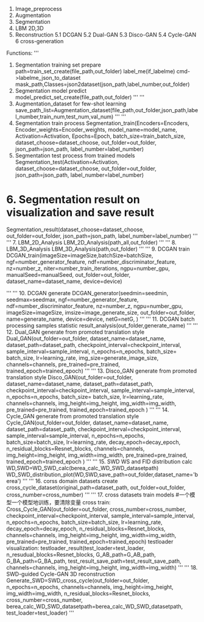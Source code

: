 1. Image_preprocess
2. Augmentation
3. Segmentation
4. LBM 2D,3D
5. Reconstruction
5.1 DCGAN
5.2 Dual-GAN
5.3 Disco-GAN
5.4 Cycle-GAN
6 cross-generation

Functions:
'''
 1. Segmentation training set prepare
path=train_set_create(file_path,out_folder)
label_me(if_labelme)
cmd->labelme_json_to_dataset
mask_path,Classes=json2dataset(json_path,label_number,out_folder)
 2. Segmentation model predict
model_predict_set_create(file_path,out_folder)
'''
'''
 3. Augmentation_dataset for few-shot learning
save_path_list=Augmentation_dataset(file_path,out_folder,json_path,label_number,train_num,test_num,val_num)
'''
'''
 4. Segmentation train process
Segmentation_train(Encoders=Encoders,
                   Encoder_weights=Encoder_weights,
                   model_name=model_name,
                   Activation=Activation,
                   Epochs=Epoch,
                   batch_size=train_batch_size,
                   dataset_choose=dataset_choose,
                   out_folder=out_folder,
                   json_path=json_path,
                   label_number=label_number)
 5. Segmentation test process from trained models
Segmentation_test(Activation=Activation,
                  dataset_choose=dataset_choose,
                  out_folder=out_folder,
                  json_path=json_path,
                  label_number=label_number)
# 6. Segmentation result on visualization and save result
Segmentation_result(dataset_choose=dataset_choose,
                    out_folder=out_folder,
                    json_path=json_path,
                    label_number=label_number)
'''
'''
 7. LBM_2D_Analysis
LBM_2D_Analysis(path_all,out_folder)
'''
'''
 8. LBM_3D_Analysis
LBM_3D_Analysis(path,out_folder)
'''
'''
 9. DCGAN train
DCGAN_train(imageSize=imageSize,batchSize=batchSize,
                ngf=number_generator_feature,
                ndf=number_discriminator_feature,
                nz=number_z,
                niter=number_train_iterations,
                ngpu=number_gpu,
                manualSeed=manualSeed,
                out_folder=out_folder,
                dataset_name=dataset_name,
                device=device)

'''
'''
 10. DCGAN generate
DCGAN_generator(seedmin=seedmin,
                seedmax=seedmax,
                ngf=number_generator_feature,
                ndf=number_discriminator_feature,
                nz=number_z,
                ngpu=number_gpu,
                imageSize=imageSize,
                imsize=image_generate_size,
                out_folder=out_folder,
                name=generate_name,
                device=device,
                netG=netG,
                    )
'''
'''
  11. DCGAN batch processing samples statistic
result_analysis(out_folder,generate_name)
'''
'''
 12. Dual_GAN generate from promoted translation style
Dual_GAN(out_folder=out_folder,
         dataset_name=dataset_name,
         dataset_path=dataset_path,
         checkpoint_interval=checkpoint_interval,
         sample_interval=sample_interval,
         n_epochs=n_epochs,
         batch_size= batch_size,
         lr=learning_rate,
         img_size=generate_image_size,
         channels=channels,
         pre_trained=pre_trained,
         trained_epoch=trained_epoch)
'''
'''
 13. Disco_GAN generate from promoted translation style
Disco_GAN(out_folder=out_folder,
          dataset_name=dataset_name,
          dataset_path=dataset_path,
          checkpoint_interval=checkpoint_interval,
          sample_interval=sample_interval,
          n_epochs=n_epochs,
          batch_size= batch_size,
          lr=learning_rate,
          channels=channels,
          img_height=img_height,
          img_width=img_width,
          pre_trained=pre_trained,
          trained_epoch=trained_epoch
          )
 '''
'''
 14. Cycle_GAN generate from promoted translation style
Cycle_GAN(out_folder=out_folder,
          dataset_name=dataset_name,
          dataset_path=dataset_path,
          checkpoint_interval=checkpoint_interval,
          sample_interval=sample_interval,
          n_epochs=n_epochs,
          batch_size=batch_size,
          lr=learning_rate,
          decay_epoch=decay_epoch,
          n_residual_blocks=Resnet_blocks,
          channels=channels,
          img_height=img_height,
          img_width=img_width,
          pre_trained=pre_trained,
          trained_epoch=trained_epoch
          )
 '''
'''
 15. SWD WS and FID distribution calc
WD,SWD=WD_SWD_calc(berea_calc_WD_SWD_datasetpath)
WD_SWD_distribution_plot(WD,SWD,save_path=out_folder,dataset_name='berea')
'''
'''
 16. corss domain datasets create
cross_cycle_dataset(original_path=dataset_path,
                    out_folder=out_folder,
                    cross_number=cross_number)
 '''
'''
 17. cross datasets train models  #一个模型一个模型地训练，要清除变量
 cross train:
Cross_Cycle_GAN(out_folder=out_folder,
                cross_number=cross_number,
                checkpoint_interval=checkpoint_interval,
                sample_interval=sample_interval,
                n_epochs=n_epochs,
                batch_size=batch_size,
                lr=learning_rate,
                decay_epoch=decay_epoch,
                n_residual_blocks=Resnet_blocks,
                channels=channels,
                img_height=img_height,
                img_width=img_width,
                pre_trained=pre_trained,
                trained_epoch=trained_epoch)
 testloader visualization:
testloader_result(test_loader=test_loader,
                  n_resudual_blocks=Resnet_blocks,
                  G_AB_path=G_AB_path,
                  G_BA_path=G_BA_path,
                  test_result_save_path=test_result_save_path,
                  channels=channels,
                  img_height=img_height,
                  img_width=img_width)
 '''
'''
 18. SWD-guided Cycle-GAN 3D reconstruction
Generate_SWD=SWD_cross_cycle(out_folder=out_folder, 
                             n_epochs=n_epochs,
                             channels=channels,
                             img_height=img_height,
                             img_width=img_width,
                             n_residual_blocks=Resnet_blocks,
                             cross_number=cross_number,
                             berea_calc_WD_SWD_datasetpath=berea_calc_WD_SWD_datasetpath,
                             test_loader=test_loader)
 '''
